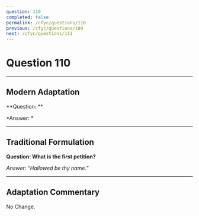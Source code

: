 ```yaml
---
question: 110
completed: false
permalink: /cfyc/questions/110
previous: /cfyc/questions/109
next: /cfyc/questions/111
---
```

# Question 110

---
## Modern Adaptation
**Question: **

*Answer: *

---
## Traditional Formulation
**Question: What is the first petition?**

*Answer: “Hallowed be thy name.”*

---
## Adaptation Commentary
No Change.